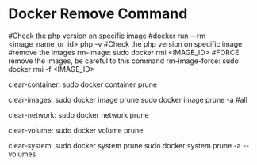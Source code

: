 # Docker Remove Command
#Check the php version on specific image
    #docker run --rm <image_name_or_id> php -v #Check the php version on specific image
#remove the images
rm-image:
	sudo docker rmi <IMAGE_ID>
#FORCE remove the images, be careful to this command
rm-image-force:
	sudo docker rmi -f <IMAGE_ID>

clear-container:
    sudo docker container prune

clear-images:
    sudo docker image prune
    sudo docker image prune -a #all

clear-network:
    sudo docker network prune

clear-volume:
    sudo docker volume prune

clear-system:
    sudo docker system prune
    sudo docker system prune -a --volumes